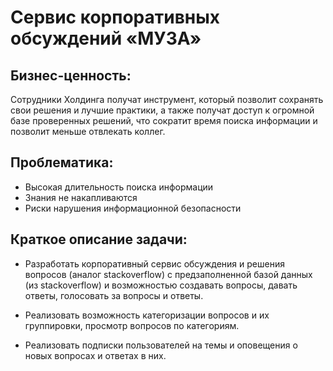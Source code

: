 # Сервис корпоративных обсуждений «МУЗА»

## Бизнес-ценность:
Сотрудники Холдинга получат инструмент, который позволит сохранять свои
решения и лучшие практики, а также получат доступ к огромной базе
проверенных решений, что сократит время поиска информации и позволит
меньше отвлекать коллег.

## Проблематика:
- Высокая длительность поиска информации
- Знания не накапливаются
- Риски нарушения информационной безопасности

## Краткое описание задачи:
* Разработать корпоративный сервис обсуждения и решения вопросов (аналог
stackoverflow) с предзаполненной базой данных (из stackoverflow) и
возможностью создавать вопросы, давать ответы, голосовать за вопросы и
ответы.

* Реализовать возможность категоризации вопросов и их группировки, просмотр
вопросов по категориям.

* Реализовать подписки пользователей на темы и оповещения о новых вопросах
и ответах в них.